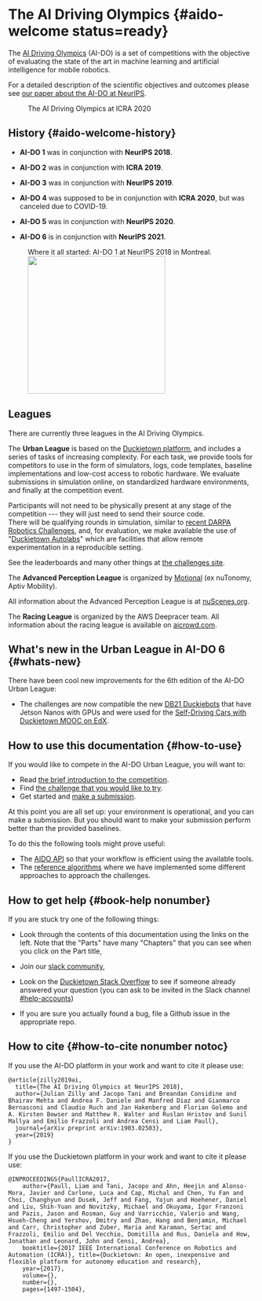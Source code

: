 
# The AI Driving Olympics {#aido-welcome status=ready}

<!-- Despite recent breakthroughs, the ability of deep learning and reinforcement learning to outperform traditional approaches to control physically embodied robotic agents remains largely unproven.  -->

The [AI Driving Olympics][aido] (AI-DO) is a set of competitions with the objective of evaluating the state of the art in machine learning and artificial intelligence for mobile robotics. 

For a detailed description of the scientific objectives and outcomes please see [our  paper about the AI-DO at NeurIPS](https://arxiv.org/pdf/1903.02503.pdf).

<figure id="aido-4-video">
<figcaption>
The AI Driving Olympics at ICRA 2020
</figcaption>
<dtvideo src="vimeo:629305710"/>
</figure>
<minitoc/>

## History {#aido-welcome-history}


- **AI-DO 1** was in conjunction with **NeurIPS 2018**.

- **AI-DO 2** was in conjunction with **ICRA 2019**.

- **AI-DO 3** was in conjunction with **NeurIPS 2019**.

- **AI-DO 4** was supposed to be in conjunction with **ICRA 2020**, but was canceled due to COVID-19. 

- **AI-DO 5** was in conjunction with **NeurIPS 2020**.

- **AI-DO 6** is in conjunction with **NeurIPS 2021**.


<figure nonumber="1">
    <figcaption>Where it all started: AI-DO 1 at NeurIPS 2018 in Montreal.</figcaption>
    <img style='width:20em' src="AIDO1.jpg"/>
</figure>

## Leagues

There are currently three leagues in the AI Driving Olympics.

The **Urban League** is based on the [Duckietown platform][duckietown], and  includes a series of tasks of increasing complexity. For each task, we provide tools for competitors to use in the form of simulators, logs, code templates, baseline implementations and low-cost access to robotic hardware. We evaluate submissions in simulation online, on standardized hardware environments, and finally at the competition event.

Participants will not need to be physically present at any stage of the competition --- they will just need to send their source code.  
There will be qualifying rounds in simulation, similar to [recent DARPA Robotics Challenges](https://www.subtchallenge.com/), and, for evaluation, we make available the use of "[Duckietown Autolabs](+opmanual_autolab#book)" which are facilities that allow remote experimentation in a reproducible setting. 

See the leaderboards and many other things at [the challenges site](https://challenges.duckietown.org).

The **Advanced Perception League** is organized by [Motional](https://motional.com/) (ex nuTonomy, Aptiv Mobility).

All information about the Advanced Perception League is at [nuScenes.org](https://nuscenes.org).

The **Racing League** is organized by the AWS Deepracer team. All information about the racing league is available on [aicrowd.com](https://www.aicrowd.com/challenges/neurips-2021-aws-deepracer-ai-driving-olympics-challenge).


## What's new in the Urban League in AI-DO 6 {#whats-new}

There have been cool new improvements for the 6th edition of the AI-DO Urban League:

- The challenges are now compatible the new [DB21 Duckiebots](https://get.duckietown.com/products/duckiebot-db21-m) that 
have Jetson Nanos with GPUs and were used for the [Self-Driving Cars with Duckietown MOOC on EdX](https://www.edx.org/course/self-driving-cars-with-duckietown).

<!--

<style>
  #variations { 
    font-size: smaller;
  }
  #variations th, #variations td {
    text-align: center;
  }
  #variations th {
    font-size: 120%;
  }
  #variations td {
    padding-left: 1em;
    padding-right: 1em;
  }
  #variations  td.explain {
    padding-left: 1em;
    text-align: left;
    vertical-align: top;
  } 
</style>


<figure>
  <figcaption>
  The three challenges of AI-DO 5.
  </figcaption>
  <table id="variations">
    <thead >
      <th><code>LF</code></th>
      <th><code>LFP</code></th>
      <th><code>LFV_multi</code></th>
    </thead>
    <tr>
      <td>Follow the lane</td>
      <td>Avoid the duckies pedestrians</td>
      <td>Control multiple Duckiebots</td>
    </tr>
    <tr>
      <td>
        <img src="LF.jpg" style='width: 10em'/>
      </td>
      <td>
        <img src="LFP.jpg" style='width: 10em'/>
      </td>
      <td>
        <img src="LFV_multi.jpg" style='width: 10em'/>
      </td>
    </tr>
  </table>
</figure>
-->
## How to use this documentation {#how-to-use}

If you would like to compete in the AI-DO Urban League, you will want to:

- Read [the brief introduction to the competition](#part:aido-introduction).
- Find [the challenge that you would like to try](#part:aido-rules).
- Get started and [make a submission](#part:quickstart).
 
At this point you are all set up: your environment is operational, and you can make a submission. But you should want to make your submission perform better than the provided baselines. 

To do this the following tools might prove useful:

- The [AIDO API](#part:manual) so that your workflow is efficient using the available tools.
- The [reference algorithms](#part:embodied-strategies) where we have implemented some different approaches to approach the challenges.

## How to get help {#book-help nonumber}

If you are stuck try one of the following things:

- Look through the contents of this documentation using the links on the left. Note that the "Parts" have many "Chapters" that you can see when you click on the Part title,
- Join our [slack community](https://join.slack.com/t/duckietown/shared_invite/enQtNTU0Njk4NzU2NTY1LWM2YzdlNmJmOTg4MzAyODc2YTI3YTc5MzE2MThkZGUwYTFkZWQ4M2ZlZGU1YTZhYjg5YTgzNDkyMzI2ZjNhZWE),

- Look on the [Duckietown Stack Overflow](https://stackoverflow.com/c/duckietown/) to see if someone already answered your question (you can ask to be invited in the Slack channel [#help-accounts](https://duckietown.slack.com/archives/C70CR8TAS))

- If you are sure you actually found a bug, file a Github issue in the appropriate repo.


<!-- ## The challenges server {#book-leaderboard} -->


## How to cite {#how-to-cite nonumber notoc}

If you use the AI-DO platform in your work and want to cite it please use:

```
@article{zilly2019ai,
  title={The AI Driving Olympics at NeurIPS 2018},
  author={Julian Zilly and Jacopo Tani and Breandan Considine and Bhairav Mehta and Andrea F. Daniele and Manfred Diaz and Gianmarco Bernasconi and Claudio Ruch and Jan Hakenberg and Florian Golemo and A. Kirsten Bowser and Matthew R. Walter and Ruslan Hristov and Sunil Mallya and Emilio Frazzoli and Andrea Censi and Liam Paull},
  journal={arXiv preprint arXiv:1903.02503},
  year={2019}
}
```

If you use the Duckietown platform in your work and want to cite it please use:
```
@INPROCEEDINGS{PaullICRA2017,
    author={Paull, Liam and Tani, Jacopo and Ahn, Heejin and Alonso-Mora, Javier and Carlone, Luca and Cap, Michal and Chen, Yu Fan and Choi, Changhyun and Dusek, Jeff and Fang, Yajun and Hoehener, Daniel and Liu, Shih-Yuan and Novitzky, Michael and Okuyama, Igor Franzoni and Pazis, Jason and Rosman, Guy and Varricchio, Valerio and Wang, Hsueh-Cheng and Yershov, Dmitry and Zhao, Hang and Benjamin, Michael and Carr, Christopher and Zuber, Maria and Karaman, Sertac and Frazzoli, Emilio and Del Vecchio, Domitilla and Rus, Daniela and How, Jonathan and Leonard, John and Censi, Andrea},
    booktitle={2017 IEEE International Conference on Robotics and Automation (ICRA)}, title={Duckietown: An open, inexpensive and flexible platform for autonomy education and research},
    year={2017},
    volume={},
    number={},
    pages={1497-1504},
```

[aido]: https://driving-olympics.ai/
[duckietown]: https://duckietown.org/
